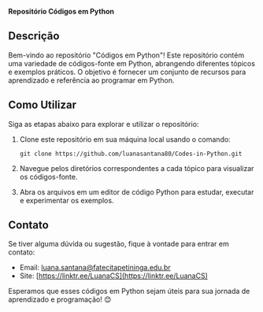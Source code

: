 **Repositório Códigos em Python**


## Descrição
Bem-vindo ao repositório "Códigos em Python"! Este repositório contém uma variedade de códigos-fonte em Python, abrangendo diferentes tópicos e exemplos práticos. O objetivo é fornecer um conjunto de recursos para aprendizado e referência ao programar em Python.


## Como Utilizar
Siga as etapas abaixo para explorar e utilizar o repositório:

1. Clone este repositório em sua máquina local usando o comando:
   ```
   git clone https://github.com/luanasantana80/Codes-in-Python.git
   ```

2. Navegue pelos diretórios correspondentes a cada tópico para visualizar os códigos-fonte.

3. Abra os arquivos em um editor de código Python para estudar, executar e experimentar os exemplos.

## Contato
Se tiver alguma dúvida ou sugestão, fique à vontade para entrar em contato:

- Email: luana.santana@fatecitapetininga.edu.br
- Site: [https://linktr.ee/LuanaCS](https://linktr.ee/LuanaCS)

Esperamos que esses códigos em Python sejam úteis para sua jornada de aprendizado e programação! 😊

[Repositório]: https://github.com/luanasantana80/Codes-in-Python
